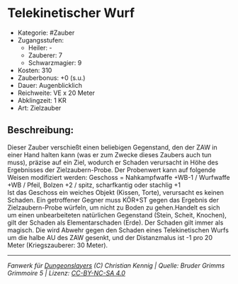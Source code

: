 # Telekinetischer Wurf  
- Kategorie: #Zauber  
- Zugangsstufen:  
  - Heiler: -  
  - Zauberer: 7  
  - Schwarzmagier: 9  
- Kosten: 310  
- Zauberbonus: +0 (s.u.)  
- Dauer: Augenblicklich  
- Reichweite: VE x 20 Meter  
- Abklingzeit: 1 KR  
- Art: Zielzauber     

## Beschreibung:
Dieser Zauber verschießt einen beliebigen Gegenstand, den der ZAW in einer Hand halten kann (was er zum Zwecke dieses Zaubers auch tun muss), präzise auf ein Ziel, wodurch er Schaden verursacht in Höhe des Ergebnisses der Zielzaubern-Probe. Der Probenwert kann auf folgende Weisen modifiziert werden: Geschoss = Nahkampfwaffe +WB-1 / Wurfwaffe +WB / Pfeil, Bolzen +2 / spitz, scharfkantig oder stachlig +1<br>Ist das Geschoss ein weiches Objekt (Kissen, Torte), verursacht es keinen Schaden. Ein getroffener Gegner muss KÖR+ST gegen das Ergebnis der Zielzaubern-Probe würfeln, um nicht zu Boden zu gehen.Handelt es sich um einen unbearbeiteten natürlichen Gegenstand (Stein, Scheit, Knochen), gilt der Schaden als Elementarschaden (Erde). Der Schaden gilt immer als magisch. Die wird Abwehr gegen den Schaden eines Telekinetischen Wurfs um die halbe AU des ZAW gesenkt, und der Distanzmalus ist -1 pro 20 Meter (Kriegszauberer: 30 Meter).


___
*Fanwerk für [Dungeonslayers](https://www.dungeonslayers.net/) (C) Christian Kennig | Quelle: Bruder Grimms Grimmoire 5 | Lizenz: [CC-BY-NC-SA 4.0](https://creativecommons.org/licenses/by-nc-sa/4.0/deed.de)*